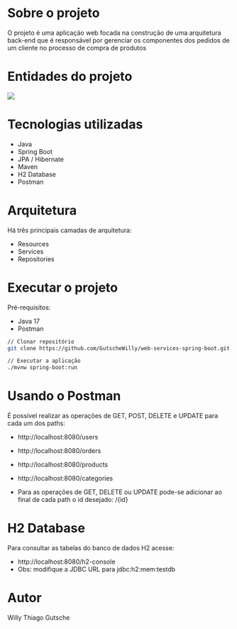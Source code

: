 # Sobre o projeto
O projeto é uma aplicação web focada na construção de uma arquitetura back-end que é responsável por gerenciar os componentes dos pedidos de um cliente no processo de compra de produtos

# Entidades do projeto
<p>
  <img src="https://user-images.githubusercontent.com/108245169/219289355-ef45b596-16b1-4ac9-b167-32b53f094e47.png" img>
</p>

# Tecnologias utilizadas
* Java
* Spring Boot
* JPA / Hibernate
* Maven
* H2 Database
* Postman

# Arquitetura
Há três principais camadas de arquitetura:
* Resources
* Services
* Repositories

# Executar o projeto
Pré-requisitos:
* Java 17
* Postman
```bash
// Clonar repositório
git clone https://github.com/GutscheWilly/web-services-spring-boot.git

// Executar a aplicação
./mvnw spring-boot:run
```
# Usando o Postman
É possível realizar as operações de GET, POST, DELETE e UPDATE para cada um dos paths:
* http://localhost:8080/users
* http://localhost:8080/orders
* http://localhost:8080/products
* http://localhost:8080/categories

* Para as operações de GET, DELETE ou UPDATE pode-se adicionar ao final de cada path o id desejado: /{id}
# H2 Database
Para consultar as tabelas do banco de dados H2 acesse:
* http://localhost:8080/h2-console
* Obs: modifique a JDBC URL para jdbc:h2:mem:testdb
# Autor
Willy Thiago Gutsche
